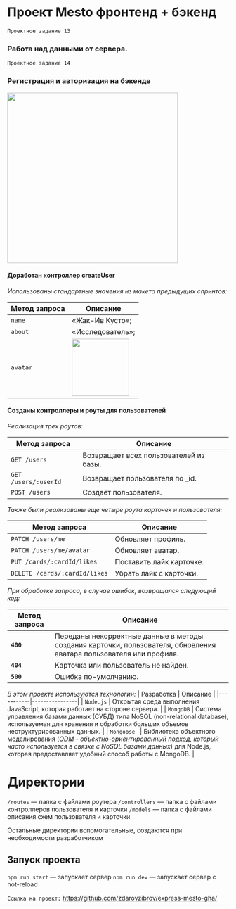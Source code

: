 # Проект Mesto фронтенд + бэкенд
`Проектное задание 13`
### Работа над данными от сервера.
`Проектное задание 14`
### Регистрация и авторизация на бэкенде
<img width="388" src="https://i.yapx.ru/V8WSX.jpg">

#### Доработан контроллер createUser
*Использованы стандартные значения из макета предыдущих спринтов:*

| Метод запроса | Описание |
|-----------|----------------|
| `name `      | «Жак-Ив Кусто»; |
| `about `      | «Исследователь»; |
| `avatar`      |<img width="130" src="https://pictures.s3.yandex.net/resources/jacques-cousteau_1604399756.png">  |


#### Созданы контроллеры и роуты для пользователей
*Реализация трех роутов:*

| Метод запроса | Описание |
|-----------|----------------|
| `GET /users`      | Возвращает всех пользователей из базы. |
| `GET /users/:userId`      | Возвращает пользователя по _id. |
| `POST /users`      | Создаёт пользователя. |



*Также были реализованы еще четыре роута карточек и пользователя:*

| Метод запроса | Описание |
|-----------|----------------|
| `PATCH /users/me`      | Обновляет профиль. |
| `PATCH /users/me/avatar`      | Обновляет аватар. |
| `PUT /cards/:cardId/likes`      | Поставить лайк карточке. |
| `DELETE /cards/:cardId/likes`      | Убрать лайк с карточки. |

*При обработке запроса, в случае ошибок, возвращался следующий код:*

| Метод запроса | Описание |
|-----------|----------------|
| **`400`**      | Переданы некорректные данные в методы создания карточки, пользователя, обновления аватара пользователя или профиля. |
| **`404`**      | Карточка или пользователь не найден. |
| **`500`**      | Ошибка по-умолчанию. |

*В этом проекте используются технологии:*
| Разработка | Описание |
|-----------|----------------|
| `Node.js`      | Открытая среда выполнения JavaScript, которая работает на стороне сервера. |
| `MongoDB`      |  Система управления базами данных (СУБД) типа NoSQL (non-relational database), используемая для хранения и обработки больших объемов неструктурированных данных. |
| `Mongoose `      | Библиотека объектного моделирования (*ODM - объектно-ориентированный подход, который часто используется в связке с NoSQL базами данных*) для Node.js, которая предоставляет удобный способ работы с MongoDB. |

# Директории

`/routes` — папка с файлами роутера
`/controllers` — папка с файлами контроллеров пользователя и карточки
`/models` — папка с файлами описания схем пользователя и карточки

Остальные директории вспомогательные, создаются при необходимости разработчиком

## Запуск проекта

`npm run start` — запускает сервер
`npm run dev` — запускает сервер с hot-reload

`Ссылка на проект:` https://github.com/zdarovzibrov/express-mesto-gha/

